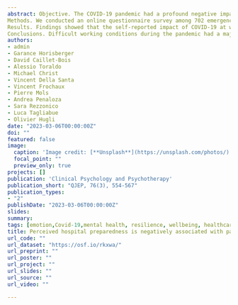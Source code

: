 ```yaml
---
abstract: Objective. The COVID-19 pandemic had a profound negative impact on the psychological wellbeing of healthcare providers (HPs), but little is known about the factors that positively predict mental health of primary care staff during these dire situations.
Methods. We conducted an online questionnaire survey among 702 emergency department workers across 10 hospitals in Switzerland and Belgium following the first COVID-19 wave in 2020, to explore their psychological vulnerability, perceived concerns, self-reported impact and level of pandemic workplace preparedness. Participants included physicians, nurses, psychologists and non-direct care employees (administrative staff). We tested for predictors of psychological vulnerability through both an exploratory cross-correlation with rigorous correction for multiple comparisons and model-based path modelling.
Results. Findings showed that the self-reported impact of COVID-19 at work, concerns about con-tracting COVID-19 at work, and a lack of personal protective equipment were strong positive predictors of Depression, Anxiety, and Stress, and low Resilience. Instead, knowledge of the degree of preparedness of the hospital/department, especially in the presence of a predetermined contingency plan for an epidemic and training sessions about protective measures, showed the opposite effect, and were associated with lower psychological vulnerability. All effects were confirmed after account-ing for confounding factors related to gender, age, geographical location and the role played by HPs in the hospital/department.
Conclusions. Difficult working conditions during the pandemic had a major impact on the psychological wellbeing of emergency department HPs, but this effect might have been lessened if they had been informed about adequate measures for minimizing the risk of exposure.
authors:
- admin
- Garance Horisberger
- David Caillet-Bois
- Alessio Toraldo
- Michael Christ
- Vincent Della Santa
- Vincent Frochaux
- Pierre Mols
- Andrea Penaloza
- Sara Rezzonico
- Luca Tagliabue
- Olivier Hugli
date: "2023-03-06T00:00:00Z"
doi: ""
featured: false
image: 
  caption: 'Image credit: [**Unsplash**](https://unsplash.com/photos/)'
  focal_point: ""
  preview_only: true
projects: []
publication: 'Clinical Psychology and Psychotherapy'
publication_short: "QJEP, 76(3), 554-567"
publication_types:
- "2"
publishDate: "2023-03-06T00:00:00Z"
slides: 
summary:
tags: [emotion,Covid-19,mental health, resilience, wellbeing, healthcare providers]
title: Perceived hospital preparedness is negatively associated with pandemic-induced psychological vulnerability in primary care employees. A multicentre cross-sectional observational study
url_code: ""
url_dataset: "https://osf.io/rkxwa/"
url_preprint: ""
url_poster: ""
url_project: ""
url_slides: ""
url_source: ""
url_video: ""

---
```

